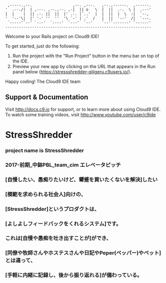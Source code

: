 
     ,-----.,--.                  ,--. ,---.   ,--.,------.  ,------.
    '  .--./|  | ,---. ,--.,--. ,-|  || o   \  |  ||  .-.  \ |  .---'
    |  |    |  || .-. ||  ||  |' .-. |`..'  |  |  ||  |  \  :|  `--, 
    '  '--'\|  |' '-' ''  ''  '\ `-' | .'  /   |  ||  '--'  /|  `---.
     `-----'`--' `---'  `----'  `---'  `--'    `--'`-------' `------'
    ----------------------------------------------------------------- 


Welcome to your Rails project on Cloud9 IDE!

To get started, just do the following:

1. Run the project with the "Run Project" button in the menu bar on top of the IDE.
2. Preview your new app by clicking on the URL that appears in the Run panel below (https://stressshredder-qiligeru.c9users.io/).

Happy coding!
The Cloud9 IDE team


## Support & Documentation

Visit http://docs.c9.io for support, or to learn more about using Cloud9 IDE. 
To watch some training videos, visit http://www.youtube.com/user/c9ide
# StressShredder
### project name is StressShredder  

### 2017-前期_中鉢PBL_team_cim エレベータピッチ

### [自慢したい、愚痴りたいけど、顰蹙を買いたくないを解決]したい  
### [模範を求められる社会人]向けの、  
### [StressShredder]というプロダクトは、  
### [よしよしフィードバックをくれるシステム]です。  
### これは[自慢や愚痴を吐き出すことが]ができ、  
### [同僚や牧師さんやホステスさんや日記やPeper(ペッパー)やペット]とは違って、  
### [手軽に内緒に記録し、後から振り返れる]が備わっている。  

